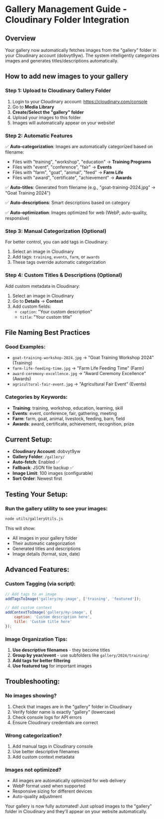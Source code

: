 # Gallery Management Guide - Cloudinary Folder Integration

## Overview
Your gallery now automatically fetches images from the "gallery" folder in your Cloudinary account (dobvyt9yw). The system intelligently categorizes images and generates titles/descriptions automatically.

## How to add new images to your gallery

### Step 1: Upload to Cloudinary Gallery Folder
1. Login to your Cloudinary account: https://cloudinary.com/console
2. Go to **Media Library**
3. **Create/Select the "gallery" folder**
4. Upload your images to this folder
5. Images will automatically appear on your website!

### Step 2: Automatic Features
✅ **Auto-categorization**: Images are automatically categorized based on filename:
- Files with "training", "workshop", "education" → **Training Programs**
- Files with "event", "conference", "fair" → **Events**  
- Files with "farm", "goat", "animal", "feed" → **Farm Life**
- Files with "award", "certificate", "achievement" → **Awards**

✅ **Auto-titles**: Generated from filename (e.g., "goat-training-2024.jpg" → "Goat Training 2024")

✅ **Auto-descriptions**: Smart descriptions based on category

✅ **Auto-optimization**: Images optimized for web (WebP, auto-quality, responsive)

### Step 3: Manual Categorization (Optional)
For better control, you can add tags in Cloudinary:

1. Select an image in Cloudinary
2. Add tags: `training`, `events`, `farm`, or `awards`
3. These tags override automatic categorization

### Step 4: Custom Titles & Descriptions (Optional)
Add custom metadata in Cloudinary:

1. Select an image in Cloudinary
2. Go to **Details** → **Context**
3. Add custom fields:
   - `caption`: "Your custom description"
   - `title`: "Your custom title"

## File Naming Best Practices

### Good Examples:
- `goat-training-workshop-2024.jpg` → "Goat Training Workshop 2024" (Training)
- `farm-life-feeding-time.jpg` → "Farm Life Feeding Time" (Farm)
- `award-ceremony-excellence.jpg` → "Award Ceremony Excellence" (Awards)
- `agricultural-fair-event.jpg` → "Agricultural Fair Event" (Events)

### Categories by Keywords:
- **Training**: training, workshop, education, learning, skill
- **Events**: event, conference, fair, gathering, meeting
- **Farm**: farm, goat, animal, livestock, feeding, barn, field
- **Awards**: award, certificate, achievement, recognition, prize

## Current Setup:
- **Cloudinary Account**: dobvyt9yw
- **Gallery Folder**: `/gallery/`
- **Auto-fetch**: Enabled ✅
- **Fallback**: JSON file backup ✅
- **Image Limit**: 100 images (configurable)
- **Sort Order**: Newest first

## Testing Your Setup:

### Run the gallery utility to see your images:
```bash
node utils/galleryUtils.js
```

This will show:
- All images in your gallery folder
- Their automatic categorization
- Generated titles and descriptions
- Image details (format, size, date)

## Advanced Features:

### Custom Tagging (via script):
```javascript
// Add tags to an image
addTagsToImage('gallery/my-image', ['training', 'featured']);

// Add custom context
addContextToImage('gallery/my-image', {
    caption: 'Custom description here',
    title: 'Custom title here'
});
```

### Image Organization Tips:
1. **Use descriptive filenames** - they become titles
2. **Group by year/event** - use subfolders like `gallery/2024/training/`
3. **Add tags for better filtering**
4. **Use featured tag** for important images

## Troubleshooting:

### No images showing?
1. Check that images are in the "gallery" folder in Cloudinary
2. Verify folder name is exactly "gallery" (lowercase)
3. Check console logs for API errors
4. Ensure Cloudinary credentials are correct

### Wrong categorization?
1. Add manual tags in Cloudinary console
2. Use better descriptive filenames
3. Add custom context metadata

### Images not optimized?
- All images are automatically optimized for web delivery
- WebP format used when supported
- Responsive sizing for different devices
- Auto-quality adjustment

Your gallery is now fully automated! Just upload images to the "gallery" folder in Cloudinary and they'll appear on your website automatically.
